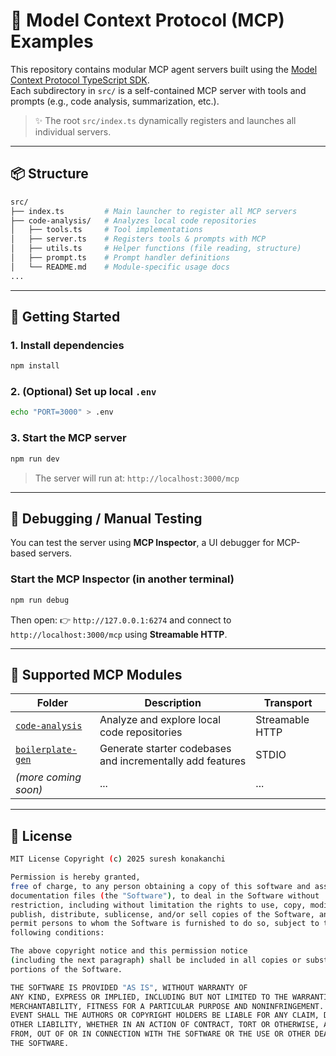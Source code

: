# 🤖 Model Context Protocol (MCP) Examples

This repository contains modular MCP agent servers built using the [Model Context Protocol TypeScript SDK](https://github.com/modelcontextprotocol/typescript-sdk).  
Each subdirectory in `src/` is a self-contained MCP server with tools and prompts (e.g., code analysis, summarization, etc.).

> ✨ The root `src/index.ts` dynamically registers and launches all individual servers.

---

## 📦 Structure

```bash
src/
├── index.ts         # Main launcher to register all MCP servers
├── code-analysis/   # Analyzes local code repositories
│   ├── tools.ts     # Tool implementations
│   ├── server.ts    # Registers tools & prompts with MCP
│   ├── utils.ts     # Helper functions (file reading, structure)
│   ├── prompt.ts    # Prompt handler definitions
│   └── README.md    # Module-specific usage docs
...
```

---

## 🚀 Getting Started

### 1. Install dependencies

```bash
npm install
```

### 2. (Optional) Set up local `.env`

```bash
echo "PORT=3000" > .env
```

### 3. Start the MCP server

```bash
npm run dev
```

> The server will run at:
> `http://localhost:3000/mcp`

---

## 🧪 Debugging / Manual Testing

You can test the server using **MCP Inspector**, a UI debugger for MCP-based servers.

### Start the MCP Inspector (in another terminal)

```bash
npm run debug
```

Then open:
👉 `http://127.0.0.1:6274`
and connect to `http://localhost:3000/mcp` using **Streamable HTTP**.

---

## 🧩 Supported MCP Modules

| Folder                                                | Description                                          | Transport        |
| ----------------------------------------------------- | ---------------------------------------------------- | ---------------- |
| [`code-analysis`](./src/code-analysis/README.md)      | Analyze and explore local code repositories          | Streamable HTTP  |
| [`boilerplate-gen`](./src/boilerplate-gen/README.md)  | Generate starter codebases and incrementally add features | STDIO            |
| *(more coming soon)*                                  | ...                                                  | ...              |

---

## 📜 License

```bash
MIT License Copyright (c) 2025 suresh konakanchi

Permission is hereby granted,
free of charge, to any person obtaining a copy of this software and associated
documentation files (the "Software"), to deal in the Software without
restriction, including without limitation the rights to use, copy, modify, merge,
publish, distribute, sublicense, and/or sell copies of the Software, and to
permit persons to whom the Software is furnished to do so, subject to the
following conditions:

The above copyright notice and this permission notice
(including the next paragraph) shall be included in all copies or substantial
portions of the Software.

THE SOFTWARE IS PROVIDED "AS IS", WITHOUT WARRANTY OF
ANY KIND, EXPRESS OR IMPLIED, INCLUDING BUT NOT LIMITED TO THE WARRANTIES OF
MERCHANTABILITY, FITNESS FOR A PARTICULAR PURPOSE AND NONINFRINGEMENT. IN NO
EVENT SHALL THE AUTHORS OR COPYRIGHT HOLDERS BE LIABLE FOR ANY CLAIM, DAMAGES OR
OTHER LIABILITY, WHETHER IN AN ACTION OF CONTRACT, TORT OR OTHERWISE, ARISING
FROM, OUT OF OR IN CONNECTION WITH THE SOFTWARE OR THE USE OR OTHER DEALINGS IN
THE SOFTWARE.
```
